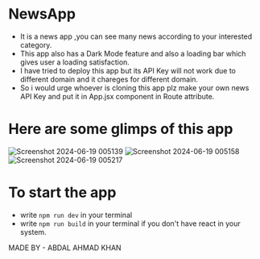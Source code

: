 # NewsApp
- It is a news app ,you can see many news according to your interested category.
- This app also has a Dark Mode feature and also a loading bar which gives user a loading satisfaction.
- I have tried to deploy this app but its API Key will not work due to different domain and it chareges for different domain.
- So i would urge whoever is cloning this app plz make your own news API Key and put it in App.jsx component in Route attribute. 

# Here are some glimps of this app

![Screenshot 2024-06-19 005139](https://github.com/Abdal192003/NewsApp/assets/117366584/5165fafa-932a-44b0-ab4a-7b41695d62f7)
![Screenshot 2024-06-19 005158](https://github.com/Abdal192003/NewsApp/assets/117366584/f0e269f1-9f6c-4336-bf5d-63162ee9b11f)
![Screenshot 2024-06-19 005217](https://github.com/Abdal192003/NewsApp/assets/117366584/44ecebeb-a864-4aed-8728-bcd6de8e3a69)

# To start the app
- write `npm run dev` in your terminal
- write `npm run build` in your terminal if you don't have react in your system.

MADE BY - ABDAL AHMAD KHAN 
